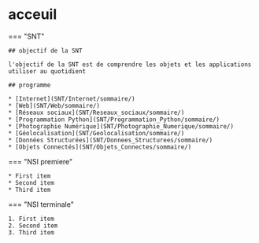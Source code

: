 # acceuil

=== "SNT"

    ## objectif de la SNT

    l'objectif de la SNT est de comprendre les objets et les applications utiliser au quotidient

    ## programme

    * [Internet](SNT/Internet/sommaire/)
    * [Web](SNT/Web/sommaire/)
    * [Réseaux sociaux](SNT/Reseaux_sociaux/sommaire/)
    * [Programmation Python](SNT/Programmation_Python/sommaire/)
    * [Photographie Numérique](SNT/Photographie_Numerique/sommaire/)
    * [Géolocalisation](SNT/Geolocalisation/sommaire/)
    * [Données Structurées](SNT/Donnees_Structurees/sommaire/)
    * [Objets Connectés](SNT/Objets_Connectes/sommaire/)



=== "NSI premiere"

    * First item
    * Second item
    * Third item

=== "NSI terminale"

    1. First item
    2. Second item
    3. Third item